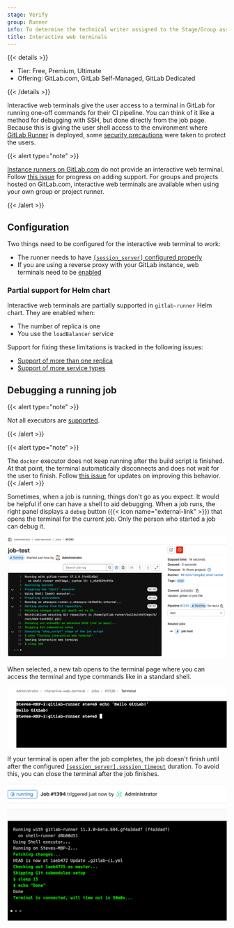 ```yaml
---
stage: Verify
group: Runner
info: To determine the technical writer assigned to the Stage/Group associated with this page, see https://handbook.gitlab.com/handbook/product/ux/technical-writing/#assignments
title: Interactive web terminals
---
```


{{< details >}}

- Tier: Free, Premium, Ultimate
- Offering: GitLab.com, GitLab Self-Managed, GitLab Dedicated

{{< /details >}}

Interactive web terminals give the user access to a terminal in GitLab for
running one-off commands for their CI pipeline. You can think of it like a method for
debugging with SSH, but done directly from the job page. Because this is giving the user
shell access to the environment where [GitLab Runner](https://docs.gitlab.com/runner/)
is deployed, some [security precautions](../../administration/integration/terminal.md#security) were
taken to protect the users.

{{< alert type="note" >}}

[Instance runners on GitLab.com](../runners/_index.md) do not
provide an interactive web terminal. Follow
[this issue](https://gitlab.com/gitlab-org/gitlab/-/issues/24674) for progress on
adding support. For groups and projects hosted on GitLab.com, interactive web
terminals are available when using your own group or project runner.

{{< /alert >}}

## Configuration

Two things need to be configured for the interactive web terminal to work:

- The runner needs to have
  [`[session_server]` configured properly](https://docs.gitlab.com/runner/configuration/advanced-configuration.html#the-session_server-section)
- If you are using a reverse proxy with your GitLab instance, web terminals need to be
  [enabled](../../administration/integration/terminal.md#enabling-and-disabling-terminal-support)

### Partial support for Helm chart

Interactive web terminals are partially supported in `gitlab-runner` Helm chart.
They are enabled when:

- The number of replica is one
- You use the `loadBalancer` service

Support for fixing these limitations is tracked in the following issues:

- [Support of more than one replica](https://gitlab.com/gitlab-org/charts/gitlab-runner/-/issues/323)
- [Support of more service types](https://gitlab.com/gitlab-org/charts/gitlab-runner/-/issues/324)

## Debugging a running job

{{< alert type="note" >}}

Not all executors are
[supported](https://docs.gitlab.com/runner/executors/#compatibility-chart).

{{< /alert >}}

{{< alert type="note" >}}

The `docker` executor does not keep running
after the build script is finished. At that point, the terminal automatically
disconnects and does not wait for the user to finish. Follow
[this issue](https://gitlab.com/gitlab-org/gitlab-runner/-/issues/3605) for updates on
improving this behavior.
{{< /alert >}}

Sometimes, when a job is running, things don't go as you expect. It
would be helpful if one can have a shell to aid debugging. When a job runs,
the right panel displays a `debug` button ({{< icon name="external-link" >}}) that opens the terminal
for the current job. Only the person who started a job can debug it.

![Example of job running with terminal available](img/interactive_web_terminal_running_job_v17_3.png)

When selected, a new tab opens to the terminal page where you can access
the terminal and type commands like in a standard shell.

![A command being executed on a job's terminal page](img/interactive_web_terminal_page_v11_1.png)

If your terminal is open after the job completes,
the job doesn't finish until after the configured
[`[session_server].session_timeout`](https://docs.gitlab.com/runner/configuration/advanced-configuration.html#the-session_server-section)
duration. To avoid this, you can close the terminal after the job finishes.

![Job complete with active terminal session](img/finished_job_with_terminal_open_v11_2.png)
